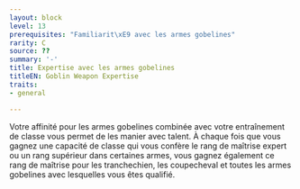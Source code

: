 ```yaml
---
layout: block
level: 13
prerequisites: "Familiarit\xE9 avec les armes gobelines"
rarity: C
source: ??
summary: '-'
title: Expertise avec les armes gobelines
titleEN: Goblin Weapon Expertise
traits:
- general

---
```


<p>Votre affinité pour les armes gobelines combinée avec votre entraînement de classe vous permet de les manier avec talent. À chaque fois que vous gagnez une capacité de classe qui vous confère le rang de maîtrise expert ou un rang supérieur dans certaines armes, vous gagnez également ce rang de maîtrise pour les tranchechien, les coupecheval et toutes les armes gobelines avec lesquelles vous êtes qualifié.</p>